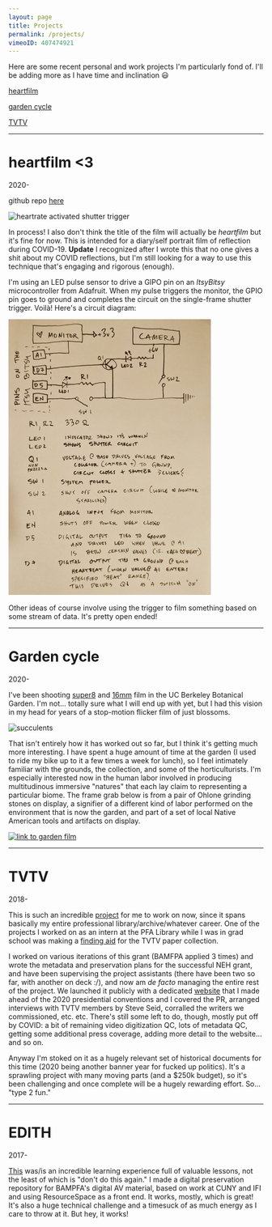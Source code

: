 ```yaml
---
layout: page
title: Projects
permalink: /projects/
vimeoID: 407474921
---
```


Here are some recent personal and work projects I'm particularly fond of. I'll be adding more as I have time and inclination 😃

[heartfilm](#heartfilm-<3)

[garden cycle](#garden-cycle)

[TVTV](#tvtv)


---

# heartfilm <3

2020-

github repo [here](https://github.com/mcampos-quinn/heartfilm)

![heartrate activated shutter trigger](/images/projects/heart.gif)

In process! I also don't think the title of the film will actually be *heartfilm* but it's fine for now. This is intended for a diary/self portrait film of reflection during COVID-19. **Update** I recognized after I wrote this that no one gives a shit about my COVID reflections, but I'm still looking for a way to use this technique that's engaging and rigorous (enough).

I'm using an LED pulse sensor to drive a GIPO pin on an *ItsyBitsy* microcontroller from Adafruit. When my pulse triggers the monitor, the GPIO pin goes to ground and completes the circuit on the single-frame shutter trigger. Voilà! Here's a circuit diagram:

<img src="/images/projects/heartcircuit.jpg" width="400">

Other ideas of course involve using the trigger to film something based on some stream of data. It's pretty open ended!

---

# Garden cycle

2020-

I've been shooting [super8](https://vimeo.com/392847863) and [16mm](https://vimeo.com/397312531) film in the UC Berkeley Botanical Garden. I'm not... totally sure what I will end up with yet, but I had this vision in my head for years of a stop-motion flicker film of just blossoms.

![succulents](/images/projects/succulents.gif)

That isn't entirely how it has worked out so far, but I think it's getting much more interesting. I have spent a huge amount of time at the garden (I used to ride my bike up to it a few times a week for lunch), so I feel intimately familiar with the grounds, the collection, and some of the horticulturists. I'm especially interested now in the human labor involved in producing multitudinous immersive "natures" that each lay claim to representing a particular biome. The frame grab below is from a pair of Ohlone grinding stones on display, a signifier of a different kind of labor performed on the environment that is now the garden, and part of a set of local Native American tools and artifacts on display.

[![link to garden film](/images/projects/grinding.png)](https://vimeo.com/397312531)

---

# TVTV

2018-

This is such an incredible [project](https://bampfa.org/news/neh-grant-will-support-preservation-tvtv-archives) for me to work on now, since it spans basically my entire professional library/archive/whatever career. One of the projects I worked on as an intern at the PFA Library while I was in grad school was making a [finding aid](https://oac.cdlib.org/findaid/ark:/13030/c87m0fns/) for the TVTV paper collection.

I worked on various iterations of this grant (BAMFPA applied 3 times) and wrote the metadata and preservation plans for the successful NEH grant, and have been supervising the project assistants (there have been two so far, with another on deck :/), and now am *de facto* managing the entire rest of the project. We launched it publicly with a dedicated [website](https://guerrillatv.bampfa.berkeley.edu/) that I made ahead of the 2020 presidential conventions and I covered the PR, arranged interviews with TVTV members by Steve Seid, corralled the writers we commissioned, etc. etc. There's still some left to do, though, mostly put off by COVID: a bit of remaining video digitization QC, lots of metadata QC, getting some additional press coverage, adding more detail to the website... and so on.

Anyway I'm stoked on it as a hugely relevant set of historical documents for this time (2020 being another banner year for fucked up politics). It's a sprawling project with many moving parts (and a $250k budget), so it's been challenging and once complete will be a hugely rewarding effort. So... "type 2 fun."

---

# EDITH

2017-

[This](https://github.com/BAM-PFA/edith) was/is an incredible learning experience full of valuable lessons, not the least of which is "don't do this again." I made a digital preservation repository for BAMPFA's digital AV material, based on work at CUNY and IFI and using ResourceSpace as a front end. It works, mostly, which is great! It's also a huge technical challenge and a timesuck of as much energy as I care to throw at it.  But hey, it works!
